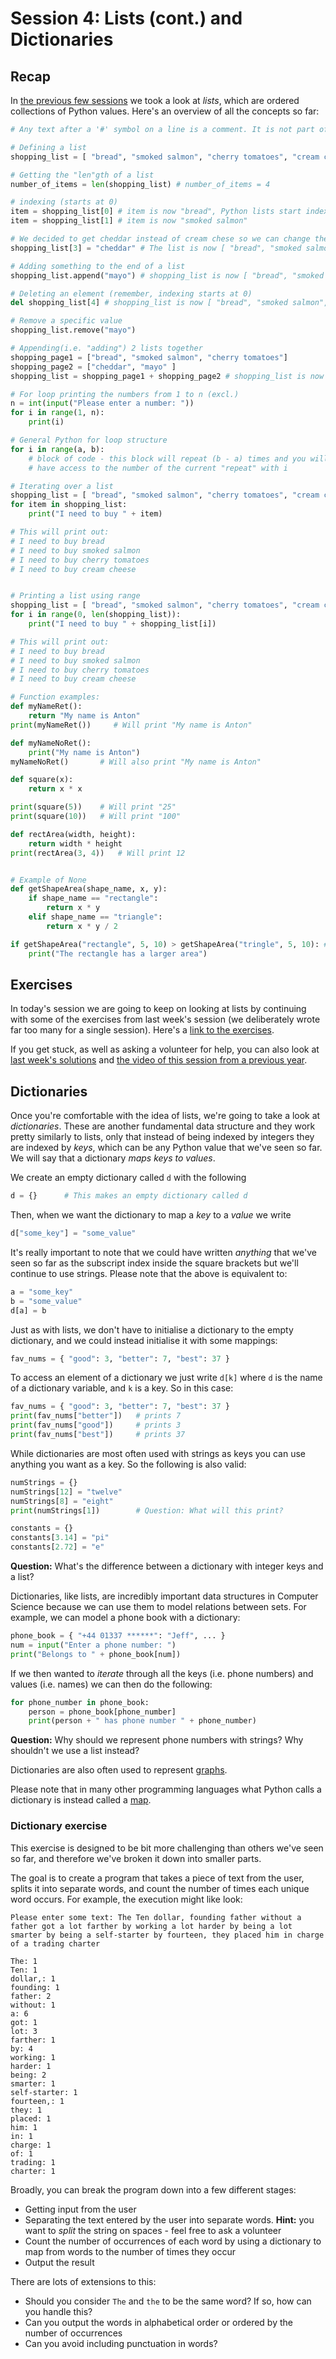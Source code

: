 # Session 4: Lists (cont.) and Dictionaries

## Recap

In [the previous few sessions][s3notes] we took a look at *lists*, which are ordered collections of Python values. Here's an overview of all the concepts so far:

```python
# Any text after a '#' symbol on a line is a comment. It is not part of the code.

# Defining a list
shopping_list = [ "bread", "smoked salmon", "cherry tomatoes", "cream cheese" ]

# Getting the "len"gth of a list
number_of_items = len(shopping_list) # number_of_items = 4

# indexing (starts at 0)
item = shopping_list[0] # item is now "bread", Python lists start indexing at 0
item = shopping_list[1] # item is now "smoked salmon"

# We decided to get cheddar instead of cream chese so we can change the list like so:
shopping_list[3] = "cheddar" # The list is now [ "bread", "smoked salmon", "cherry tomatoes", "cheddar" ]

# Adding something to the end of a list
shopping_list.append("mayo") # shopping_list is now [ "bread", "smoked salmon", "cherry tomatoes", "cheddar", "mayo" ]

# Deleting an element (remember, indexing starts at 0)
del shopping_list[4] # shopping_list is now [ "bread", "smoked salmon", "cherry tomatoes", "cheddar" ]

# Remove a specific value
shopping_list.remove("mayo")

# Appending(i.e. "adding") 2 lists together
shopping_page1 = ["bread", "smoked salmon", "cherry tomatoes"]
shopping_page2 = ["cheddar", "mayo" ]
shopping_list = shopping_page1 + shopping_page2 # shopping_list is now [ "bread", "smoked salmon", "cherry tomatoes", "cheddar", "mayo" ]

# For loop printing the numbers from 1 to n (excl.)
n = int(input("Please enter a number: "))
for i in range(1, n):
    print(i)

# General Python for loop structure
for i in range(a, b):
    # block of code - this block will repeat (b - a) times and you will
    # have access to the number of the current "repeat" with i

# Iterating over a list
shopping_list = [ "bread", "smoked salmon", "cherry tomatoes", "cream cheese" ]
for item in shopping_list:
    print("I need to buy " + item)

# This will print out:
# I need to buy bread
# I need to buy smoked salmon
# I need to buy cherry tomatoes
# I need to buy cream cheese


# Printing a list using range
shopping_list = [ "bread", "smoked salmon", "cherry tomatoes", "cream cheese" ]
for i in range(0, len(shopping_list)):
    print("I need to buy " + shopping_list[i])

# This will print out:
# I need to buy bread
# I need to buy smoked salmon
# I need to buy cherry tomatoes
# I need to buy cream cheese

# Function examples:
def myNameRet():
    return "My name is Anton"
print(myNameRet())     # Will print "My name is Anton"

def myNameNoRet():
    print("My name is Anton")
myNameNoRet()       # Will also print "My name is Anton"

def square(x):
    return x * x

print(square(5))    # Will print "25"
print(square(10))   # Will print "100"

def rectArea(width, height):
    return width * height
print(rectArea(3, 4))   # Will print 12


# Example of None
def getShapeArea(shape_name, x, y):
    if shape_name == "rectangle":
        return x * y
    elif shape_name == "triangle":
        return x * y / 2

if getShapeArea("rectangle", 5, 10) > getShapeArea("tringle", 5, 10): # typo intentional
    print("The rectangle has a larger area")

```

[s3notes]: https://github.com/oxcompsoc/learntocode/tree/master/session3

## Exercises

In today's session we are going to keep on looking at lists by continuing with some of the exercises from last week's session (we deliberately wrote far too many for a single session). Here's a [link to the exercises](https://github.com/oxcompsoc/learntocode/blob/master/session3/README.md#Exercises-1).

If you get stuck, as well as asking a volunteer for help, you can also look at [last week's solutions][s3solutions] and [the video of this session from a previous year][s3video].

[s3solutions]: https://raw.githubusercontent.com/oxcompsoc/learntocode/master/session3/src
[s3video]: https://www.youtube.com/watch?v=TU1aisio7IU

## Dictionaries

Once you're comfortable with the idea of lists, we're going to take a look at
*dictionaries*. These are another fundamental data structure and they work
pretty similarly to lists, only that instead of being indexed by integers they
are indexed by *keys*, which can be any Python value that we've seen so far. We
will say that a dictionary *maps keys to values*.

We create an empty dictionary called `d` with the following

```python
d = {}      # This makes an empty dictionary called d
```

Then, when we want the dictionary to map a *key* to a *value* we write

```python
d["some_key"] = "some_value"
```

It's really important to note that we could have written *anything* that we've
seen so far as the subscript index inside the square brackets but we'll
continue to use strings. Please note that the above is equivalent to:

```python
a = "some_key"
b = "some_value"
d[a] = b
```

Just as with lists, we don't have to initialise a dictionary to the empty
dictionary, and we could instead initialise it with some mappings:

```python
fav_nums = { "good": 3, "better": 7, "best": 37 }
```

To access an element of a dictionary we just write `d[k]` where `d` is the name
of a dictionary variable, and `k` is a key. So in this case:

```python
fav_nums = { "good": 3, "better": 7, "best": 37 }
print(fav_nums["better"])   # prints 7
print(fav_nums["good"])     # prints 3
print(fav_nums["best"])     # prints 37
```

While dictionaries are most often used with strings as keys you can use anything you want as a key. So the following is also valid:

```python
numStrings = {}
numStrings[12] = "twelve"
numStrings[8] = "eight"
print(numStrings[1])        # Question: What will this print?

constants = {}
constants[3.14] = "pi"
constants[2.72] = "e"
```

**Question:** What's the difference between a dictionary with integer keys and a list?

Dictionaries, like lists, are incredibly important data structures in Computer
Science because we can use them to model relations between sets. For example,
we can model a phone book with a dictionary:

```python
phone_book = { "+44 01337 ******": "Jeff", ... }
num = input("Enter a phone number: ")
print("Belongs to " + phone_book[num])
```

If we then wanted to *iterate* through all the keys (i.e. phone numbers) and
values (i.e. names) we can then do the following:

```python
for phone_number in phone_book:
    person = phone_book[phone_number]
    print(person + " has phone number " + phone_number)
```

**Question:** Why should we represent phone numbers with strings? Why shouldn't
we use a list instead?

Dictionaries are also often used to represent [graphs][].

[graphs]: https://en.wikipedia.org/wiki/Graph_(discrete_mathematics)

Please note that in many other programming languages what Python calls a
dictionary is instead called a [map][].

[map]: https://en.wikipedia.org/wiki/Associative_array 

### Dictionary exercise

This exercise is designed to be bit more challenging than others we've seen so
far, and therefore we've broken it down into smaller parts.

The goal is to create a program that takes a piece of text from the user,
splits it into separate words, and count the number of times each unique word
occurs. For example, the execution might like look:

```
Please enter some text: The Ten dollar, founding father without a father got a lot farther by working a lot harder by being a lot smarter by being a self-starter by fourteen, they placed him in charge of a trading charter

The: 1
Ten: 1
dollar,: 1
founding: 1
father: 2
without: 1
a: 6
got: 1
lot: 3
farther: 1
by: 4
working: 1
harder: 1
being: 2
smarter: 1
self-starter: 1
fourteen,: 1
they: 1
placed: 1
him: 1
in: 1
charge: 1
of: 1
trading: 1
charter: 1
```

Broadly, you can break the program down into a few different stages:

* Getting input from the user
* Separating the text entered by the user into separate words. **Hint:** you want to *split* the string on spaces - feel free to ask a volunteer
* Count the number of occurrences of each word by using a dictionary to map from words to the number of times they occur
* Output the result

There are lots of extensions to this:

* Should you consider `The` and `the` to be the same word? If so, how can you handle this?
* Can you output the words in alphabetical order or ordered by the number of occurrences
* Can you avoid including punctuation in words?
